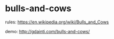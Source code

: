 # bulls-and-cows

rules: https://en.wikipedia.org/wiki/Bulls_and_Cows

demo: http://gdainti.com/bulls-and-cows/
